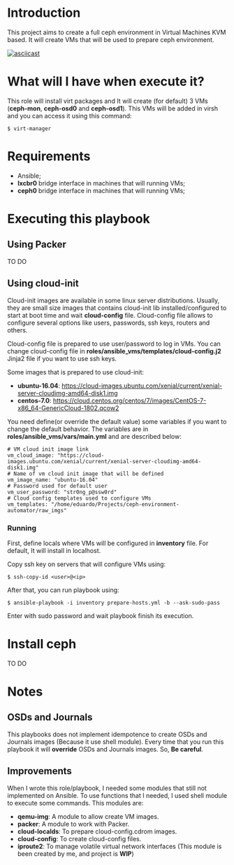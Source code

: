 # Introduction

This project aims to create a full ceph environment in Virtual Machines KVM based. It will create VMs that will be used to prepare ceph environment.

[![asciicast](https://asciinema.org/a/182339.png)](https://asciinema.org/a/182339)

# What will I have when execute it?

This role will install virt packages and It will create (for default) 3 VMs (**ceph-mon**, **ceph-osd0** and **ceph-osd1**). This VMs will be added in virsh and you can access it using this command:

```shell
$ virt-manager
```

# Requirements
- Ansible;
- **lxcbr0** bridge interface in machines that will running VMs;
- **ceph0** bridge interface in machines that will running VMs;

# Executing this playbook
## Using Packer

TO DO

## Using cloud-init

Cloud-init images are available in some linux server distributions. Usually, they are small size images that contains cloud-init lib installed/configured to start at boot time and wait **cloud-config** file. Cloud-config file allows to configure several options like users, passwords, ssh keys, routers and others.

Cloud-config file is prepared to use user/password to log in VMs. You can change cloud-config file in **roles/ansible_vms/templates/cloud-config.j2** Jinja2 file if you want to use ssh keys.

Some images that is prepared to use cloud-init:
- **ubuntu-16.04**: https://cloud-images.ubuntu.com/xenial/current/xenial-server-cloudimg-amd64-disk1.img
- **centos-7.0**: https://cloud.centos.org/centos/7/images/CentOS-7-x86_64-GenericCloud-1802.qcow2

You need define(or override the default value) some variables if you want to change the default behavior. The variables are in **roles/ansible_vms/vars/main.yml** and are described below:

```
# VM cloud init image link
vm_cloud_image: "https://cloud-images.ubuntu.com/xenial/current/xenial-server-cloudimg-amd64-disk1.img"
# Name of vm cloud init image that will be defined
vm_image_name: "ubuntu-16.04"
# Password used for default user
vm_user_password: "str0ng_p@ssw0rd"
# Cloud config templates used to configure VMs
vm_templates: "/home/eduardo/Projects/ceph-environment-automator/raw_imgs"
```
### Running

First, define locals where VMs will be configured in **inventory** file. For default, It will install in localhost.

Copy ssh key on servers that will configure VMs using:

```shell
$ ssh-copy-id <user>@<ip>
```

After that, you can run playbook using:

```shell
$ ansible-playbook -i inventory prepare-hosts.yml -b --ask-sudo-pass
```

Enter with sudo password and wait playbook finish
its execution.

# Install ceph

TO DO

# Notes

## OSDs and Journals

This playbooks does not implement idempotence to create OSDs and Journals images (Because it use shell module). Every time that you run this playbook it will **override** OSDs and Journals images. So, **Be careful**.

## Improvements

When I wrote this role/playbook, I needed some modules that still not implemented on Ansible. To use functions that I needed, I used shell module to execute some commands.
This modules are:
- **qemu-img**: A module to allow create VM images.
- **packer**: A module to work with Packer.
- **cloud-localds**: To prepare cloud-config.cdrom images.
- **cloud-config**: To create cloud-config files.
- **iproute2**: To manage volatile virtual network interfaces (This module is been created by me, and project is **WIP**)
